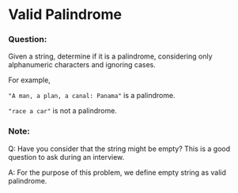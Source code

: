 # Valid Palindrome

### Question:

Given a string, determine if it is a palindrome, considering only alphanumeric characters and ignoring cases.

For example,

`"A man, a plan, a canal: Panama"` is a palindrome.

`"race a car"` is not a palindrome.

### Note:

Q: Have you consider that the string might be empty? This is a good question to ask during an interview.

A: For the purpose of this problem, we define empty string as valid palindrome.
